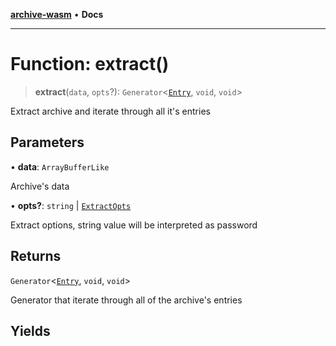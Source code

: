 [**archive-wasm**](../../README.md) • **Docs**

---

# Function: extract()

> **extract**(`data`, `opts`?): `Generator`\<[`Entry`](../interfaces/Entry.md), `void`, `void`\>

Extract archive and iterate through all it's entries

## Parameters

• **data**: `ArrayBufferLike`

Archive's data

• **opts?**: `string` \| [`ExtractOpts`](../interfaces/ExtractOpts.md)

Extract options, string value will be interpreted as password

## Returns

`Generator`\<[`Entry`](../interfaces/Entry.md), `void`, `void`\>

Generator that iterate through all of the archive's entries

## Yields

